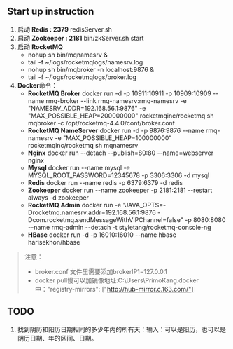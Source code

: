 ## Start up instruction
1. 启动 **Redis : 2379**   redisServer.sh     
2. 启动 **Zookeeper : 2181**   bin/zkServer.sh start
3. 启动 **RocketMQ**  
    - nohup sh bin/mqnamesrv &
    - tail -f ~/logs/rocketmqlogs/namesrv.log
    - nohup sh bin/mqbroker -n localhost:9876 &
    - tail -f ~/logs/rocketmqlogs/broker.log
4. **Docker**命令：
    - **RocketMQ Broker** docker run -d -p 10911:10911 -p 10909:10909 --name rmq-broker --link rmq-namesrv:rmq-namesrv -e "NAMESRV_ADDR=192.168.56.1:9876" -e "MAX_POSSIBLE_HEAP=200000000" rocketmqinc/rocketmq sh mqbroker -c /opt/rocketmq-4.4.0/conf/broker.conf
    - **RocketMQ NameServer** docker run -d -p 9876:9876 --name rmq-namesrv -e "MAX_POSSIBLE_HEAP=100000000" rocketmqinc/rocketmq sh mqnamesrv
    - **Nginx** docker run --detach --publish=80:80 --name=webserver nginx
    - **Mysql** docker run --name mysql -e MYSQL_ROOT_PASSWORD=12345678 -p 3306:3306 -d mysql
    - **Redis** docker run --name redis -p 6379:6379 -d redis
    - **Zookeeper** docker run --name zookeeper -p 2181:2181 --restart always -d zookeeper
    - **RocketMQ Admin** docker run -e "JAVA_OPTS=-Drocketmq.namesrv.addr=192.168.56.1:9876 -Dcom.rocketmq.sendMessageWithVIPChannel=false" -p 8080:8080 --name rmq-admin --detach -t styletang/rocketmq-console-ng
    - **HBase** docker run -d -p 16010:16010 --name hbase harisekhon/hbase
> 注意：
>  * broker.conf 文件里需要添加brokerIP1=127.0.0.1
>  * docker pull慢可以加镜像地址:C:\Users\PrimoKang\.docker 中："registry-mirrors": ["http://hub-mirror.c.163.com/"]


## TODO
1. 找到阴历和阳历日期相同的多少年内的所有天：输入：可以是阳历，也可以是阴历日期、年的区间、日期。
